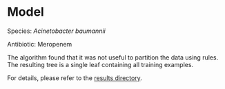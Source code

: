 
# Model

Species: *Acinetobacter baumannii*

Antibiotic: Meropenem

The algorithm found that it was not useful to partition the data using rules. The resulting tree is a single leaf containing all training examples.

For details, please refer to the [results directory](../../../../../results/cart_b/acinetobacter%20baumannii/meropenem/repeat_3/).

